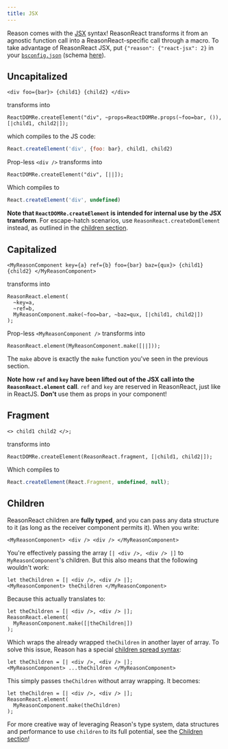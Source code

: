 ```yaml
---
title: JSX
---
```


Reason comes with the [JSX](https://reasonml.github.io/docs/en/jsx.html) syntax! ReasonReact transforms it from an agnostic function call into a ReasonReact-specific call through a macro. To take advantage of ReasonReact JSX, put `{"reason": {"react-jsx": 2}` in your [`bsconfig.json`](https://bucklescript.github.io/docs/en/build-configuration.html#reason-refmt) (schema [here](http://bucklescript.github.io/bucklescript/docson/#build-schema.json)).

## Uncapitalized

```reason
<div foo={bar}> {child1} {child2} </div>
```

transforms into

```reason
ReactDOMRe.createElement("div", ~props=ReactDOMRe.props(~foo=bar, ()), [|child1, child2|]);
```

which compiles to the JS code:

```js
React.createElement('div', {foo: bar}, child1, child2)
```

Prop-less `<div />` transforms into

```reason
ReactDOMRe.createElement("div", [||]);
```

Which compiles to

```js
React.createElement('div', undefined)
```

**Note that `ReactDOMRe.createElement` is intended for internal use by the JSX transform**. For escape-hatch scenarios, use `ReasonReact.createDomElement` instead, as outlined in the [children section](children.md).

## Capitalized

```reason
<MyReasonComponent key={a} ref={b} foo={bar} baz={qux}> {child1} {child2} </MyReasonComponent>
```

transforms into

```reason
ReasonReact.element(
  ~key=a,
  ~ref=b,
  MyReasonComponent.make(~foo=bar, ~baz=qux, [|child1, child2|])
);
```

Prop-less `<MyReasonComponent />` transforms into

```reason
ReasonReact.element(MyReasonComponent.make([||]));
```

The `make` above is exactly the `make` function you've seen in the previous section.

**Note how `ref` and `key` have been lifted out of the JSX call into the `ReasonReact.element` call**. `ref` and `key` are reserved in ReasonReact, just like in ReactJS. **Don't** use them as props in your component!

## Fragment

```reason
<> child1 child2 </>;
```

transforms into

```reason
ReactDOMRe.createElement(ReasonReact.fragment, [|child1, child2|]);
```

Which compiles to

```js
React.createElement(React.Fragment, undefined, null);
```

## Children

ReasonReact children are **fully typed**, and you can pass any data structure to it (as long as the receiver component permits it). When you write:

```reason
<MyReasonComponent> <div /> <div /> </MyReasonComponent>
```

You're effectively passing the array `[| <div />, <div /> |]` to `MyReasonComponent`'s children. But this also means that the following wouldn't work:

```reason
let theChildren = [| <div />, <div /> |];
<MyReasonComponent> theChildren </MyReasonComponent>
```

Because this actually translates to:

```reason
let theChildren = [| <div />, <div /> |];
ReasonReact.element(
  MyReasonComponent.make([|theChildren|])
);
```

Which wraps the already wrapped `theChildren` in another layer of array. To solve this issue, Reason has a special [children spread syntax](https://reasonml.github.io/docs/en/jsx.html#children-spread):

```reason
let theChildren = [| <div />, <div /> |];
<MyReasonComponent> ...theChildren </MyReasonComponent>
```

This simply passes `theChildren` without array wrapping. It becomes:

```reason
let theChildren = [| <div />, <div /> |];
ReasonReact.element(
  MyReasonComponent.make(theChildren)
);
```

For more creative way of leveraging Reason's type system, data structures and performance to use `children` to its full potential, see the [Children section](children.md)!
